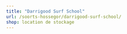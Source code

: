 ```yaml
---
title: "Darrigood Surf School"
url: /soorts-hossegor/darrigood-surf-school/
shop: location de stockage
---
```

